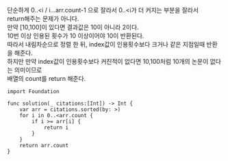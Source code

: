 단순하게 0..<i / i...arr.count-1 으로 잘라서 0..<i가 더 커지는 부분을 잘라서   
return해주는 문제가 아니다.   
만약 [10,100]이 있다면 결과값은 10이 아니라 2이다.   
10번 이상 인용된 횟수가 10 이상이어야 10이 반환된다.   
따라서 내림차순으로 정렬 한 뒤, index값이 인용횟수보다 크거나 같은 지점일때 반환을 해준다.   
하지만 만약 index값이 인용횟수보다 커진적이 없다면 10,100처럼 10개의 논문이 없다는 의미이므로   
배열의 count를 return 해준다.   

```
import Foundation

func solution(_ citations:[Int]) -> Int {
    var arr = citations.sorted(by: >)
    for i in 0..<arr.count {
        if i >= arr[i] {
            return i
        }
    }
    return arr.count
}
```
